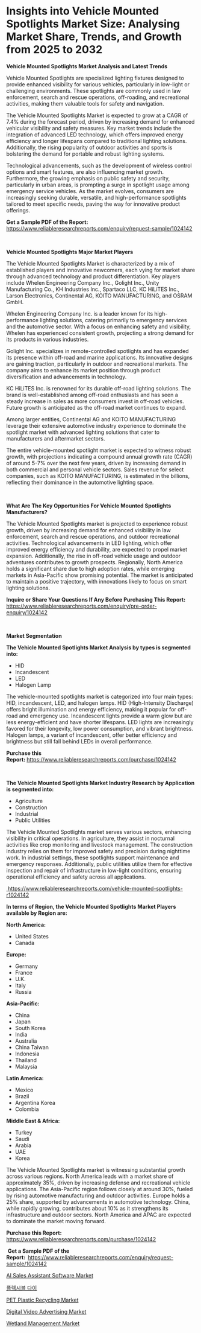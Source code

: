 <p><h1>Insights into Vehicle Mounted Spotlights Market Size: Analysing Market Share, Trends, and Growth from 2025 to 2032</h1></p><p><strong>Vehicle Mounted Spotlights Market Analysis and Latest Trends</strong></p>
<p><p>Vehicle Mounted Spotlights are specialized lighting fixtures designed to provide enhanced visibility for various vehicles, particularly in low-light or challenging environments. These spotlights are commonly used in law enforcement, search and rescue operations, off-roading, and recreational activities, making them valuable tools for safety and navigation.</p><p>The Vehicle Mounted Spotlights Market is expected to grow at a CAGR of 7.4% during the forecast period, driven by increasing demand for enhanced vehicular visibility and safety measures. Key market trends include the integration of advanced LED technology, which offers improved energy efficiency and longer lifespans compared to traditional lighting solutions. Additionally, the rising popularity of outdoor activities and sports is bolstering the demand for portable and robust lighting systems.</p><p>Technological advancements, such as the development of wireless control options and smart features, are also influencing market growth. Furthermore, the growing emphasis on public safety and security, particularly in urban areas, is prompting a surge in spotlight usage among emergency service vehicles. As the market evolves, consumers are increasingly seeking durable, versatile, and high-performance spotlights tailored to meet specific needs, paving the way for innovative product offerings.</p></p>
<p><strong>Get a Sample PDF of the Report:&nbsp;</strong> <a href="https://www.reliableresearchreports.com/enquiry/request-sample/1024142?utm_campaign=40&utm_medium=2&utm_source=Github&utm_content=ia&utm_term=07032025&utm_id=vehicle-mounted-spotlights">https://www.reliableresearchreports.com/enquiry/request-sample/1024142</a></p>
<p>&nbsp;</p>
<p><strong>Vehicle Mounted Spotlights Major Market Players</strong></p>
<p><p>The Vehicle Mounted Spotlights Market is characterized by a mix of established players and innovative newcomers, each vying for market share through advanced technology and product differentiation. Key players include Whelen Engineering Company Inc., Golight Inc., Unity Manufacturing Co., KH Industries Inc., Spartaco LLC, KC HiLiTES Inc., Larson Electronics, Continental AG, KOITO MANUFACTURING, and OSRAM GmbH.</p><p>Whelen Engineering Company Inc. is a leader known for its high-performance lighting solutions, catering primarily to emergency services and the automotive sector. With a focus on enhancing safety and visibility, Whelen has experienced consistent growth, projecting a strong demand for its products in various industries.</p><p>Golight Inc. specializes in remote-controlled spotlights and has expanded its presence within off-road and marine applications. Its innovative designs are gaining traction, particularly in outdoor and recreational markets. The company aims to enhance its market position through product diversification and advancements in technology.</p><p>KC HiLiTES Inc. is renowned for its durable off-road lighting solutions. The brand is well-established among off-road enthusiasts and has seen a steady increase in sales as more consumers invest in off-road vehicles. Future growth is anticipated as the off-road market continues to expand.</p><p>Among larger entities, Continental AG and KOITO MANUFACTURING leverage their extensive automotive industry experience to dominate the spotlight market with advanced lighting solutions that cater to manufacturers and aftermarket sectors.</p><p>The entire vehicle-mounted spotlight market is expected to witness robust growth, with projections indicating a compound annual growth rate (CAGR) of around 5-7% over the next few years, driven by increasing demand in both commercial and personal vehicle sectors. Sales revenue for select companies, such as KOITO MANUFACTURING, is estimated in the billions, reflecting their dominance in the automotive lighting space.</p></p>
<p>&nbsp;</p>
<p><strong>What Are The Key Opportunities For Vehicle Mounted Spotlights Manufacturers?</strong></p>
<p><p>The Vehicle Mounted Spotlights market is projected to experience robust growth, driven by increasing demand for enhanced visibility in law enforcement, search and rescue operations, and outdoor recreational activities. Technological advancements in LED lighting, which offer improved energy efficiency and durability, are expected to propel market expansion. Additionally, the rise in off-road vehicle usage and outdoor adventures contributes to growth prospects. Regionally, North America holds a significant share due to high adoption rates, while emerging markets in Asia-Pacific show promising potential. The market is anticipated to maintain a positive trajectory, with innovations likely to focus on smart lighting solutions.</p></p>
<p><strong>Inquire or Share Your Questions If Any Before Purchasing This Report:</strong> <a href="https://www.reliableresearchreports.com/enquiry/pre-order-enquiry/1024142?utm_campaign=40&utm_medium=2&utm_source=Github&utm_content=ia&utm_term=07032025&utm_id=vehicle-mounted-spotlights">https://www.reliableresearchreports.com/enquiry/pre-order-enquiry/1024142</a></p>
<p>&nbsp;</p>
<p><strong>Market Segmentation</strong></p>
<p><strong>The Vehicle Mounted Spotlights Market Analysis by types is segmented into:</strong></p>
<p><ul><li>HID</li><li>Incandescent</li><li>LED</li><li>Halogen Lamp</li></ul></p>
<p><p>The vehicle-mounted spotlights market is categorized into four main types: HID, incandescent, LED, and halogen lamps. HID (High-Intensity Discharge) offers bright illumination and energy efficiency, making it popular for off-road and emergency use. Incandescent lights provide a warm glow but are less energy-efficient and have shorter lifespans. LED lights are increasingly favored for their longevity, low power consumption, and vibrant brightness. Halogen lamps, a variant of incandescent, offer better efficiency and brightness but still fall behind LEDs in overall performance.</p></p>
<p><strong>Purchase this Report:&nbsp;</strong><a href="https://www.reliableresearchreports.com/purchase/1024142?utm_campaign=40&utm_medium=2&utm_source=Github&utm_content=ia&utm_term=07032025&utm_id=vehicle-mounted-spotlights">https://www.reliableresearchreports.com/purchase/1024142</a></p>
<p>&nbsp;</p>
<p><strong>The Vehicle Mounted Spotlights Market Industry Research by Application is segmented into:</strong></p>
<p><ul><li>Agriculture</li><li>Construction</li><li>Industrial</li><li>Public Utilities</li></ul></p>
<p><p>The Vehicle Mounted Spotlights market serves various sectors, enhancing visibility in critical operations. In agriculture, they assist in nocturnal activities like crop monitoring and livestock management. The construction industry relies on them for improved safety and precision during nighttime work. In industrial settings, these spotlights support maintenance and emergency responses. Additionally, public utilities utilize them for effective inspection and repair of infrastructure in low-light conditions, ensuring operational efficiency and safety across all applications.</p></p>
<p><a href="https://www.reliableresearchreports.com/vehicle-mounted-spotlights-r1024142?utm_campaign=40&utm_medium=2&utm_source=Github&utm_content=ia&utm_term=07032025&utm_id=vehicle-mounted-spotlights">&nbsp;https://www.reliableresearchreports.com/vehicle-mounted-spotlights-r1024142</a></p>
<p><strong>In terms of Region, the Vehicle Mounted Spotlights Market Players available by Region are:</strong></p>
<p>
    <p> <strong> North America: </strong>
        <ul>
            <li>United States</li>
            <li>Canada</li>
        </ul>
        </p> 
    <p> <strong> Europe: </strong>
        <ul>
            <li>Germany</li>
            <li>France</li>
            <li>U.K.</li>
            <li>Italy</li>
            <li>Russia</li>
        </ul>
        </p> 
    <p> <strong> Asia-Pacific: </strong>
        <ul>
            <li>China</li>
            <li>Japan</li>
            <li>South Korea</li>
            <li>India</li>
            <li>Australia</li>
            <li>China Taiwan</li>
            <li>Indonesia</li>
            <li>Thailand</li>
            <li>Malaysia</li>
        </ul>
        </p> 
    <p> <strong> Latin America: </strong>
        <ul>
            <li>Mexico</li>
            <li>Brazil</li>
            <li>Argentina Korea</li>
            <li>Colombia</li>
        </ul>
        </p> 
    <p> <strong> Middle East & Africa: </strong>
        <ul>
            <li>Turkey</li>
            <li>Saudi</li>
            <li>Arabia</li>
            <li>UAE</li>
            <li>Korea</li>
        </ul>
    </p>
    </p>
<p><p>The Vehicle Mounted Spotlights market is witnessing substantial growth across various regions. North America leads with a market share of approximately 35%, driven by increasing defense and recreational vehicle applications. The Asia-Pacific region follows closely at around 30%, fueled by rising automotive manufacturing and outdoor activities. Europe holds a 25% share, supported by advancements in automotive technology. China, while rapidly growing, contributes about 10% as it strengthens its infrastructure and outdoor sectors. North America and APAC are expected to dominate the market moving forward.</p></p>
<p><strong>Purchase this Report: </strong><a href="https://www.reliableresearchreports.com/purchase/1024142?utm_campaign=40&utm_medium=2&utm_source=Github&utm_content=ia&utm_term=07032025&utm_id=vehicle-mounted-spotlights">https://www.reliableresearchreports.com/purchase/1024142</a></p>
<p>&nbsp;<strong>Get a Sample PDF of the Report:&nbsp;&nbsp;</strong><a href="https://www.reliableresearchreports.com/enquiry/request-sample/1024142?utm_campaign=40&utm_medium=2&utm_source=Github&utm_content=ia&utm_term=07032025&utm_id=vehicle-mounted-spotlights">https://www.reliableresearchreports.com/enquiry/request-sample/1024142</a></p>
<p><strong></strong></p>
<p><p><a href="https://github.com/rvadencho/Market-Research-Report-List-1/blob/main/ai-sales-assistant-software-market.md?utm_campaign=40&utm_medium=2&utm_source=Github&utm_content=ia&utm_term=07032025&utm_id=vehicle-mounted-spotlights">AI Sales Assistant Software Market</a></p><p><a href="https://github.com/sougarounis/Market-Research-Report-List-7/blob/main/329333042510.md?utm_campaign=40&utm_medium=2&utm_source=Github&utm_content=ia&utm_term=07032025&utm_id=vehicle-mounted-spotlights">플렉시블 다이</a></p><p><a href="https://github.com/minakibanov/Market-Research-Report-List-1/blob/main/pet-plastic-recycling-market.md?utm_campaign=40&utm_medium=2&utm_source=Github&utm_content=ia&utm_term=07032025&utm_id=vehicle-mounted-spotlights">PET Plastic Recycling Market</a></p><p><a href="https://github.com/gripeluigstt/Market-Research-Report-List-1/blob/main/digital-video-advertising-market.md?utm_campaign=40&utm_medium=2&utm_source=Github&utm_content=ia&utm_term=07032025&utm_id=vehicle-mounted-spotlights">Digital Video Advertising Market</a></p><p><a href="https://github.com/warshatulang0/Market-Research-Report-List-1/blob/main/wetland-management-market.md?utm_campaign=40&utm_medium=2&utm_source=Github&utm_content=ia&utm_term=07032025&utm_id=vehicle-mounted-spotlights">Wetland Management Market</a></p></p>